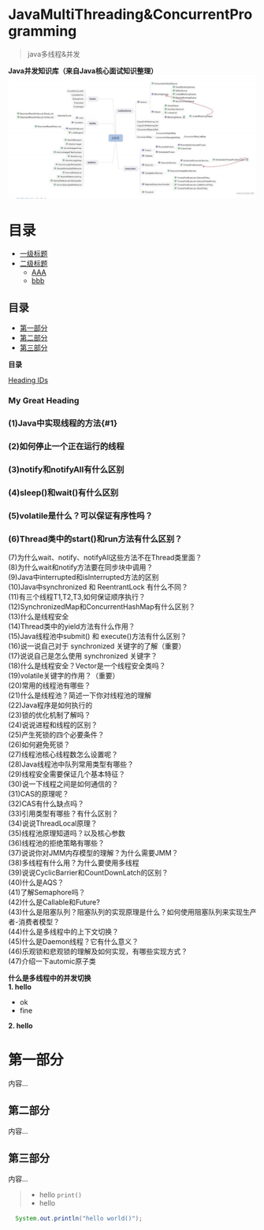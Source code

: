 # JavaMultiThreading&ConcurrentProgramming
>java多线程&并发  

**Java并发知识库（来自Java核心面试知识整理）**
![java](https://github.com/xionghaotian525/JavaLearningRoadMap/blob/main/Res/images/并发编程知识库.png)  

# 目录
- [一级标题](#一级标题)
- [二级标题](#二级标题)
	- [AAA](#aaa)
	- [bbb](#bbb)


## 目录  

- [第一部分](#第一部分)
- [第二部分](#第二部分)
- [第三部分](#第三部分)


**目录**   

[Heading IDs](#1)  

### My Great Heading  

### (1)Java中实现线程的方法{#1}   
### (2)如何停止一个正在运行的线程  
### (3)notify和notifyAll有什么区别  
### (4)sleep()和wait()有什么区别  
### (5)volatile是什么？可以保证有序性吗？  
### (6)Thread类中的start()和run方法有什么区别？  
(7)为什么wait、notify、notifyAll这些方法不在Thread类里面？  
(8)为什么wait和notify方法要在同步块中调用？  
(9)Java中interrupted和isInterrupted方法的区别  
(10)Java中synchronized 和 ReentrantLock 有什么不同？  
(11)有三个线程T1,T2,T3,如何保证顺序执行？  
(12)SynchronizedMap和ConcurrentHashMap有什么区别？  
(13)什么是线程安全  
(14)Thread类中的yield方法有什么作用？  
(15)Java线程池中submit() 和 execute()方法有什么区别？  
(16)说一说自己对于 synchronized 关键字的了解（重要）  
(17)说说自己是怎么使用 synchronized 关键字？  
(18)什么是线程安全？Vector是一个线程安全类吗？  
(19)volatile关键字的作用？（重要）  
(20)常用的线程池有哪些？  
(21)什么是线程池？简述一下你对线程池的理解  
(22)Java程序是如何执行的  
(23)锁的优化机制了解吗？  
(24)说说进程和线程的区别？  
(25)产生死锁的四个必要条件？  
(26)如何避免死锁？  
(27)线程池核心线程数怎么设置呢？  
(28)Java线程池中队列常用类型有哪些？  
(29)线程安全需要保证几个基本特征？  
(30)说一下线程之间是如何通信的？  
(31)CAS的原理呢？  
(32)CAS有什么缺点吗？  
(33)引用类型有哪些？有什么区别？  
(34)说说ThreadLocal原理？  
(35)线程池原理知道吗？以及核心参数  
(36)线程池的拒绝策略有哪些？  
(37)说说你对JMM内存模型的理解？为什么需要JMM？  
(38)多线程有什么用？为什么要使用多线程  
(39)说说CyclicBarrier和CountDownLatch的区别？  
(40)什么是AQS？  
(41)了解Semaphore吗？  
(42)什么是Callable和Future?   
(43)什么是阻塞队列？阻塞队列的实现原理是什么？如何使用阻塞队列来实现生产者-消费者模型？  
(44)什么是多线程中的上下文切换？  
(45)什么是Daemon线程？它有什么意义？  
(46)乐观锁和悲观锁的理解及如何实现，有哪些实现方式？  
(47)介绍一下automic原子类  

**什么是多线程中的并发切换**  
**1. hello**  
  - ok
  - fine
  
**2. hello**  

# 第一部分
内容...

## 第二部分
内容...

## 第三部分
内容...

> - hello `print()`
> - hello

```java
  System.out.println("hello world()");
```
